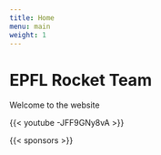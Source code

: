 ```yaml
---
title: Home
menu: main
weight: 1
---
```

# EPFL Rocket Team

Welcome to the website

{{< youtube -JFF9GNy8vA >}}



{{< sponsors >}}
